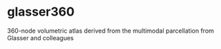 # glasser360
360-node volumetric atlas derived from the multimodal parcellation from Glasser and colleagues
